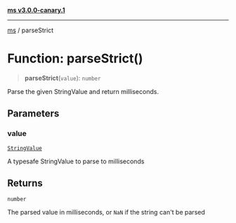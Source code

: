 [**ms v3.0.0-canary.1**](../README.md)

***

[ms](../globals.md) / parseStrict

# Function: parseStrict()

> **parseStrict**(`value`): `number`

Parse the given StringValue and return milliseconds.

## Parameters

### value

[`StringValue`](../type-aliases/StringValue.md)

A typesafe StringValue to parse to milliseconds

## Returns

`number`

The parsed value in milliseconds, or `NaN` if the string can't be
parsed
